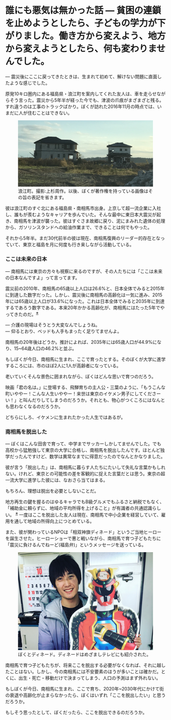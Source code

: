 # 誰にも悪気は無かった話 — 貧困の連鎖を止めようとしたら、子どもの学力が下がりました。働き方から変えよう、地方から変えようとしたら、何も変わりませんでした。

— 震災後にここに戻ってきたときは、生まれて初めて、解けない問題に直面したような感じでした。

原発10キロ圏内にある福島県・浪江町を案内してくれた友人は、車を走らせながらそう言った。震災から5年半が経った今でも、津波の爪痕がまざまざと残る。すれ違うのは工事のトラックばかり。ぼくが訪れた2016年11月の時点では、いまだに人が住むことはできない。

<p><figure>
  <img src="images/namie.jpg" />
  <figcaption>浪江町。撮影:上杉周作。以後、ぼくが著作権を持っている画像はその旨の表記を省きます。</figcaption>
</figure></p>

彼は浪江町のすぐ北にある福島県・南相馬市出身。上京して超一流企業に入社し、誰もが羨むようなキャリアを歩んでいた。そんな最中に東日本大震災が起き、南相馬を津波が襲った。彼はすぐさま故郷に戻り、泥にまみれた遺体の処理から、ガソリンスタンドへの給油作業まで、できることは何でもやった。

それから5年半。まだ30代前半の彼は現在、南相馬復興のリーダー的存在となっていて、東京と福島を月に何度も行き来しながら活動している。

### ここは未来の日本

— 南相馬には東京の方々も視察に来るのですが、その人たちには「ここは未来の日本なんですよ」って言ってます。

震災前の2010年、南相馬の65歳以上人口は26.6%と、日本全体でみると2015年に到達した数字だった。しかし、震災後に南相馬の高齢化は一気に進み、2015年には65歳以上人口が33.6%になった。これは日本全体でみると2035年に到達するであろう数字である。本来20年かかる高齢化が、南相馬にはたった5年でやってきたのだ。<sup><a href="#">※</a></sup>

— 介護の現場はそうとう大変なんでしょうね。<br>
— 仰るとおり、ベッドも人手もまったく足りてませんよ。

南相馬の20年後はどうか。推計によれば、2035年には65歳人口が44.9%になり、15~64歳人口の46.2%と並ぶ。

もしぼくが今日、南相馬に生まれ、ここで育ったとする。そのぼくが大学に進学するころには、市のほぼ2人に1人が高齢者になっている。

老いていくそんな景色に囲まれながら、ぼくはどんな思いで育つのだろう。

映画「君の名は。」に登場する、飛騨育ちの主人公・三葉のように、「もうこんな町いややー！こんな人生いややー！来世は東京のイケメン男子にしてくださーい！」と叫んだりしてしまうのだろうか。それとも、物心がつくころにはなんとも思わなくなるのだろうか。

どちらにしろ、イケメンに生まれたかった人生ではあるが。

### 南相馬を脱出した

— ぼくはこんな田舎で育って、中学までサッカーしかしてませんでした。でも高校から猛勉強して東京の大学に合格し、南相馬を脱出したんです。ほとんど独学だったんですけど、数学は異常なまでに得意だったのでなんとかなりました。

彼が言う「脱出した」は、南相馬に暮らす人たちにたいして失礼な言葉かもしれない。けれど、東京との可能性の差を客観的に捉えた言葉だとは思う。東京の超一流大学に進学した彼には、なおさら当てはまる。

もちろん、理想は脱出を必要としないことだ。

地方再生の鍵を握るのはゆるキャラでもB級グルメでもふるさと納税でもなく、「補助金に頼らずに、地域の平均所得を上げること」が有識者の共通認識らしい。 <sup><a href="#">※</a></sup> 一度はここを脱出した友人は現在、南相馬で中小企業を経営していて、雇用を通して地域の所得向上につとめている。

また、彼が関わっているNPOは「相双神旗ディネード」というご当地ヒーローを誕生させた。ヒーローショーで悪と戦いながら、南相馬で育つ子どもたちに「震災に負けるんでねーど(福島弁)」というメッセージを送っている。

<p><figure>
  <img src="images/denade.jpg" />
  <figcaption>ぼくとディネード。ディネードはめざましテレビにも紹介された。</figcaption>
</figure></p>

南相馬で育つ子どもたちが、将来ここを脱出する必要がなくなれば、それに越したことはない。しかし、今の南相馬には不安要素のほうが多いことは確かだ。とくに、出生・死亡・移動だけで決まってしまう、人口の予測はまず外れない。

もしぼくが今日、南相馬に生まれ、ここで育ち、2020年~2030年代にかけて街の衰退や高齢化が止まらなかったら、ぼくはいずれ「ここを脱出したい」と思うだろうか。

もしそう思ったとして、ぼくだったら、ここを脱出できるのだろうか。
